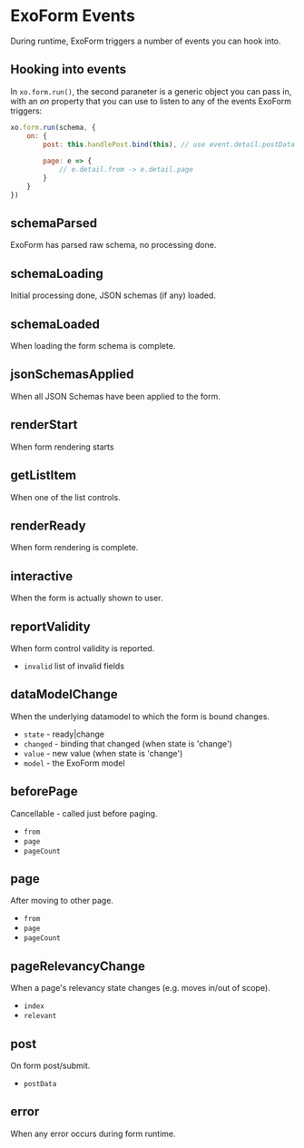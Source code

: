 # ExoForm Events

During runtime, ExoForm triggers a number of events you can hook into.

## Hooking into events

In ```xo.form.run()```, the second paraneter is a generic object you can pass in, with an *on* property that you can use to listen to any of the events ExoForm triggers:


```js
xo.form.run(schema, {
    on: {
        post: this.handlePost.bind(this), // use event.detail.postData
        
        page: e => {
            // e.detail.from -> e.detail.page
        }
    }
})
```

## schemaParsed

ExoForm has parsed raw schema, no processing done.

## schemaLoading

Initial processing done, JSON schemas (if any) loaded.

## schemaLoaded

When loading the form schema is complete.

## jsonSchemasApplied

When all JSON Schemas have been applied to the form.

## renderStart

When form rendering starts

## getListItem

When one of the list controls.

## renderReady

When form rendering is complete.

## interactive

When the form is actually shown to user.

## reportValidity

When form control validity is reported.

- ```invalid``` list of invalid fields

## dataModelChange

When the underlying datamodel to which the form is bound changes.

- ```state``` - ready|change
- ```changed``` - binding that changed (when state is 'change')
- ```value``` - new value  (when state is 'change')
- ```model``` - the ExoForm model


## beforePage

Cancellable - called just before paging.

- ```from```
- ```page```
- ```pageCount```

## page

After moving to other page.

- ```from```
- ```page```
- ```pageCount```

## pageRelevancyChange

When a page's relevancy state changes (e.g. moves in/out of scope).

- ```index```
- ```relevant```

## post

On form post/submit.

- ```postData```

## error

When any error occurs during form runtime.

